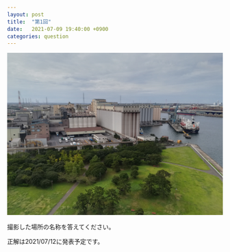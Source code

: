 ```yaml
---
layout: post
title:  "第1回"
date:   2021-07-09 19:40:00 +0900
categories: question
---
```


![第1回　写真](/images/q1.jpg)

撮影した場所の名称を答えてください。

正解は2021/07/12に発表予定です。


